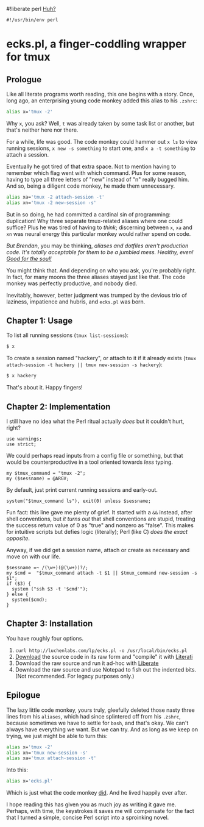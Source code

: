 #!liberate perl
[Huh?](https://en.wikipedia.org/wiki/Shebang)

    #!/usr/bin/env perl

# ecks.pl, a finger-coddling wrapper for tmux

## Prologue

Like all literate programs worth reading, this one begins with a story. Once, long ago, an enterprising young code monkey added this alias to his `.zshrc`:

```sh
alias x='tmux -2'
```

Why `x`, you ask? Well, `t` was already taken by some task list or another, but that's neither here nor there.

For a while, life was good.
The code monkey could hammer out `x ls` to view running sessions, `x new -s something` to start one, and `x a -t something` to attach a session.

Eventually he got tired of that extra space.
Not to mention having to remember which flag went with which command.
Plus for some reason, having to type all three letters of "new" instead of "n" really bugged him.
And so, being a diligent code monkey, he made them unnecessary.

```sh
alias xa='tmux -2 attach-session -t'
alias xn='tmux -2 new-session -s'
```

But in so doing, he had committed a cardinal sin of programming: duplication!
Why three separate tmux-related aliases where one could suffice?
Plus he was tired of having to _think_; discerning between `x`, `xa` and `xn` was neural energy this particular monkey would rather spend on code.

_But Brendan_, you may be thinking, _aliases and dotfiles aren't production code.
It's totally acceptable for them to be a jumbled mess. Healthy, even! [Good for the soul!][soul]_

[soul]: https://64.media.tumblr.com/tumblr_lcxvrtDjcm1qfqcq7o1_400.jpg

You might think that. And depending on who you ask, you're probably right.
In fact, for many moons the three aliases stayed just like that.
The code monkey was perfectly productive, and nobody died.

Inevitably, however, better judgment was trumped by the devious trio of laziness, impatience and hubris, and `ecks.pl` was born.

## Chapter 1: Usage

To list all running sessions (`tmux list-sessions`):

```sh
$ x
```

To create a session named "hackery", or attach to it if it already exists (`tmux attach-session -t hackery || tmux new-session -s hackery`):

```sh
$ x hackery
```

That's about it. Happy fingers!

## Chapter 2: Implementation

I still have no idea what the Perl ritual actually _does_ but it couldn't hurt, right?

    use warnings;
    use strict;

We could perhaps read inputs from a config file or something, but that would be counterproductive in a tool oriented towards *less* typing.

    my $tmux_command = "tmux -2";
    my ($sessname) = @ARGV;


By default, just print current running sessions and early-out. 

    system("$tmux_command ls"), exit(0) unless $sessname;

Fun fact: this line gave me plenty of grief. It started with a `&&` instead, after shell conventions, but *it turns out* that shell conventions are stupid, treating the success return value of 0 as "true" and nonzero as "false". This makes for intuitive scripts but defies logic (literally); Perl (like C) *does the exact opposite*. 

Anyway, if we did get a session name, attach or create as necessary and move on with our life.

    $sessname =~ /(\w+)(@(\w+))?/;
    my $cmd =  "$tmux_command attach -t $1 || $tmux_command new-session -s $1";
    if ($3) {
      system ("ssh $3 -t '$cmd'");
    } else {
      system($cmd);
    }

## Chapter 3: Installation

You have roughly four options.

1. `curl http://luchenlabs.com/lp/ecks.pl -o /usr/local/bin/ecks.pl`
2. [Download](ecks.pl.md) the source code in its raw form and "compile" it with [Literati](literati.html)
3. Download the raw source and run it ad-hoc with [Liberate](liberate.html)
4. Download the raw source and use Notepad to fish out the indented bits. (Not recommended. For legacy purposes only.)

## Epilogue

The lazy little code monkey, yours truly, gleefully deleted those nasty three lines from his `aliases`, which had since splintered off from his `.zshrc`, because sometimes we have to settle for `bash`, and that's okay. We can't always have everything we want. But we can try. And as long as we keep on trying, we just might be able to turn this:

```sh
alias x='tmux -2'
alias xn='tmux new-session -s'
alias xa='tmux attach-session -t'
```

Into this:

```sh
alias x='ecks.pl'
```
Which is just what the code monkey [did](https://github.com/Cheezmeister/dotfiles/commit/edda872). And he lived happily ever after.

I hope reading this has given you as much joy as writing it gave me. Perhaps, with time, the keystrokes it saves me will compensate for the fact that I turned a simple, concise Perl script into a sproinking novel.
